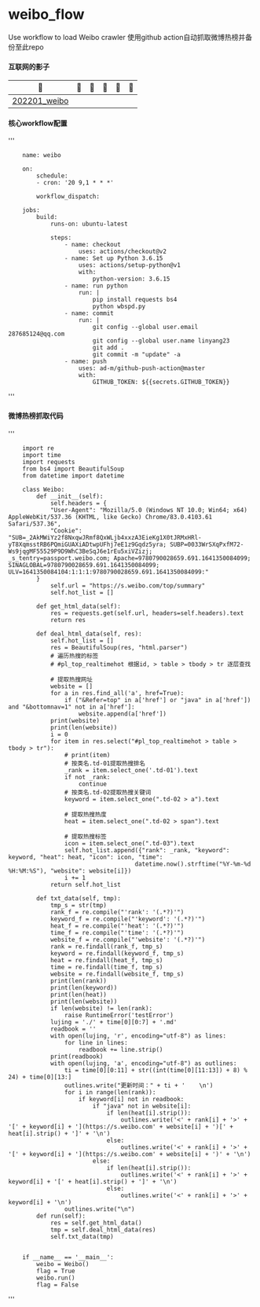 # weibo_flow
Use workflow to load Weibo crawler
使用github action自动抓取微博热榜并备份至此repo
#### 互联网的影子
|🐞|🐌|🐙|🐚|🐠|🐬|
|:-----------------------:|:-----------------------:|:-----------------------:|:-----------------------:|:-----------------------:|:-----------------------:|
|[202201_weibo](https://github.com/linyang23/weibo_flow/blob/main/2022-01.md)|

#### 核心workflow配置
'''

        name: weibo

        on:
            schedule:
            - cron: '20 9,1 * * *'

            workflow_dispatch:

        jobs:
            build:
                runs-on: ubuntu-latest

                steps:
                    - name: checkout
                        uses: actions/checkout@v2
                    - name: Set up Python 3.6.15
                        uses: actions/setup-python@v1
                        with:
                            python-version: 3.6.15
                    - name: run python
                        run: |
                            pip install requests bs4
                            python wbspd.py
                    - name: commit
                        run: |
                            git config --global user.email 287685124@qq.com
                            git config --global user.name linyang23
                            git add .
                            git commit -m "update" -a
                    - name: push
                        uses: ad-m/github-push-action@master
                        with:
                            GITHUB_TOKEN: ${{secrets.GITHUB_TOKEN}}

'''

#### 微博热榜抓取代码
'''

        import re
        import time
        import requests
        from bs4 import BeautifulSoup
        from datetime import datetime

        class Weibo:
            def __init__(self):
                self.headers = {
                "User-Agent": "Mozilla/5.0 (Windows NT 10.0; Win64; x64) AppleWebKit/537.36 (KHTML, like Gecko) Chrome/83.0.4103.61 Safari/537.36",
                "Cookie": "SUB=_2AkMWiYz2f8NxqwJRmf8QxWLjb4xxzA3EieKg1X0tJRMxHRl-yT8XqmsstRB6PQmiGUAXiADtwpUFhj7eE1z9Gqdz5yra; SUBP=0033WrSXqPxfM72-Ws9jqgMF55529P9D9WhC3BeSqJ6e1rEu5xiVZizj; _s_tentry=passport.weibo.com; Apache=9780790028659.691.1641350084099; SINAGLOBAL=9780790028659.691.1641350084099; ULV=1641350084104:1:1:1:9780790028659.691.1641350084099:"
            }
                self.url = "https://s.weibo.com/top/summary"
                self.hot_list = []

            def get_html_data(self):
                res = requests.get(self.url, headers=self.headers).text
                return res

            def deal_html_data(self, res):
                self.hot_list = []
                res = BeautifulSoup(res, "html.parser")
                # 遍历热搜的标签
                # #pl_top_realtimehot 根据id, > table > tbody > tr 逐层查找

                # 提取热搜网址
                website = []
                for a in res.find_all('a', href=True):
                    if ("&Refer=top" in a['href'] or "java" in a['href']) and "&bottomnav=1" not in a['href']:
                        website.append(a['href'])
                print(website)
                print(len(website))
                i = 0
                for item in res.select("#pl_top_realtimehot > table > tbody > tr"):
                    # print(item)
                    # 按类名.td-01提取热搜排名
                    _rank = item.select_one('.td-01').text
                    if not _rank:
                        continue
                    # 按类名.td-02提取热搜关键词
                    keyword = item.select_one(".td-02 > a").text

                    # 提取热搜热度
                    heat = item.select_one(".td-02 > span").text

                    # 提取热搜标签
                    icon = item.select_one(".td-03").text
                    self.hot_list.append({"rank": _rank, "keyword": keyword, "heat": heat, "icon": icon, "time":
                                        datetime.now().strftime("%Y-%m-%d %H:%M:%S"), "website": website[i]})
                    i += 1
                return self.hot_list

            def txt_data(self, tmp):
                tmp_s = str(tmp)
                rank_f = re.compile("'rank': '(.*?)'")
                keyword_f = re.compile("'keyword': '(.*?)'")
                heat_f = re.compile("'heat': '(.*?)'")
                time_f = re.compile("'time': '(.*?)'")
                website_f = re.compile("'website': '(.*?)'")
                rank = re.findall(rank_f, tmp_s)
                keyword = re.findall(keyword_f, tmp_s)
                heat = re.findall(heat_f, tmp_s)
                time = re.findall(time_f, tmp_s)
                website = re.findall(website_f, tmp_s)
                print(len(rank))
                print(len(keyword))
                print(len(heat))
                print(len(website))
                if len(website) != len(rank):
                    raise RuntimeError('testError')
                lujing = './' + time[0][0:7] + '.md'
                readbook = ''
                with open(lujing, 'r', encoding="utf-8") as lines:
                    for line in lines:
                        readbook += line.strip()
                print(readbook)
                with open(lujing, 'a', encoding="utf-8") as outlines:
                    ti = time[0][0:11] + str((int(time[0][11:13]) + 8) % 24) + time[0][13:]
                    outlines.write("更新时间：" + ti + '    \n')
                    for i in range(len(rank)):
                        if keyword[i] not in readbook:
                            if "java" not in website[i]:
                                if len(heat[i].strip()):
                                    outlines.write('<' + rank[i] + '>' + '[' + keyword[i] + '](https://s.weibo.com' + website[i] + ')[' + heat[i].strip() + ']' + '\n')
                                else:
                                    outlines.write('<' + rank[i] + '>' + '[' + keyword[i] + '](https://s.weibo.com' + website[i] + ')' + '\n')
                            else:
                                if len(heat[i].strip()):
                                    outlines.write('<' + rank[i] + '>' + keyword[i] + '[' + heat[i].strip() + ']' + '\n')
                                else:
                                    outlines.write('<' + rank[i] + '>' + keyword[i] + '\n')
                    outlines.write("\n")
            def run(self):
                res = self.get_html_data()
                tmp = self.deal_html_data(res)
                self.txt_data(tmp)


        if __name__ == '__main__':
            weibo = Weibo()
            flag = True
            weibo.run()
            flag = False


'''